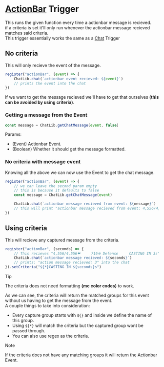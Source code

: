 # [ActionBar](https://www.chattriggers.com/javadocs/-chat-triggers/com.chattriggers.ctjs.engine/-i-register/register-action-bar.html) Trigger
This runs the given function every time a actionbar message is recieved.<br>
if a criteria is set it'll only run whenever the actionbar message recieved matches said criteria.<br>
This trigger essentially works the same as a [Chat](Chat.md) Trigger

## No criteria
This will only recieve the event of the message.
```js
register("actionBar", (event) => {
    ChatLib.chat(`actionbar event recieved: ${event}`)
    // prints the event into the chat
})
```
If we want to get the message recieved we'll have to get that ourselves **(this can be avoided by using criteria)**.<br>
### Getting a message from the Event

```js
const message = ChatLib.getChatMessage(event, false)
```

Params:
* (Event) Actionbar Event.
* (Boolean) Whether it should get the message formatted.

### No criteria with message event
Knowing all the above we can now use the Event to get the chat message.
```js
register("actionBar", (event) => {
    // we can leave the second param empty
    // this is because it defaults to false
    const message = ChatLib.getChatMessage(event)

    ChatLib.chat(`actionbar message recieved from event: ${message}`)
    // this will print "actionbar message recieved from event: 4,556/4,556❤     716❈ Defense     1,938/1,938✎ 600ʬ" into the chat
})
```

## Using criteria
This will recieve any captured message from the criteria.
```js
register("actionBar", (seconds) => {
    // This recieves "4,556/4,556❤     716❈ Defense     CASTING IN 3s"
    ChatLib.chat(`actionbar message recieved: ${seconds}`)
    // prints: "action message recieved: 3" into the chat
}).setCriteria("${*}CASTING IN ${seconds}s")
```
> [!TIP]
> The criteria does not need formatting **(mc color codes)** to work.

As we can see, the criteria will return the matched groups for this event without us having to get the message from the event.<br>
A couple things to take into consideration:
* Every capture group starts with ``${}`` and inside we define the name of this group.
* Using ``${*}`` will match the criteria but the captured group wont be passed through.
* You can also use regex as the criteria.

> [!NOTE]
> If the criteria does not have any matching groups it will return the Actionbar Event.